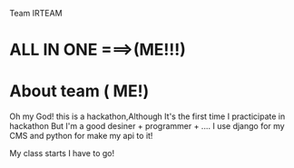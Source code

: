 Team IRTEAM

ALL IN ONE ===>(ME!!!)
================

About team ( ME!)
===========================
Oh my God! this is a hackathon,Although It's the first time I practicipate in hackathon
But I'm a good desiner + programmer + ....
I use django for my CMS and python for make my api to it!

My class starts I have to go!
